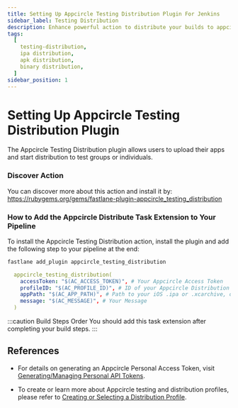 ```yaml
---
title: Setting Up Appcircle Testing Distribution Plugin For Jenkins
sidebar_label: Testing Distribution
description: Enhance powerful action to distribute your builds to appcircle with fastlane
tags:
  [
    testing-distribution,
    ipa distribution,
    apk distribution,
    binary distribution,
  ]
sidebar_position: 1
---
```


# Setting Up Appcircle Testing Distribution Plugin

The Appcircle Testing Distribution plugin allows users to upload their apps and start distribution to test groups or individuals.

### Discover Action

You can discover more about this action and install it by:
https://rubygems.org/gems/fastlane-plugin-appcircle_testing_distribution

### How to Add the Appcircle Distribute Task Extension to Your Pipeline

To install the Appcircle Testing Distribution action, install the plugin and add the following step to your pipeline at the end:

```bash
fastlane add_plugin appcircle_testing_distribution
```

```yml
  appcircle_testing_distribution(
    accessToken: "$(AC_ACCESS_TOKEN)", # Your Appcircle Access Token
    profileID: "$(AC_PROFILE_ID)", # ID of your Appcircle Distribution Profile
    appPath: "$(AC_APP_PATH)", # Path to your iOS .ipa or .xcarchive, or Android APK or App Bundle
    message: "$(AC_MESSAGE)", # Your Message
  )
```

:::caution Build Steps Order
You should add this task extension after completing your build steps.
:::

## References

- For details on generating an Appcircle Personal Access Token, visit [Generating/Managing Personal API Tokens](/appcircle-api/api-authentication#generatingmanaging-the-personal-api-tokens).

- To create or learn more about Appcircle testing and distribution profiles, please refer to [Creating or Selecting a Distribution Profile](/distribute/create-or-select-a-distribution-profile).
